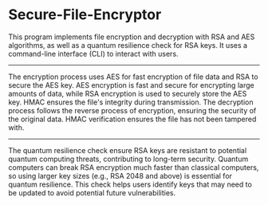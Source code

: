 # Secure-File-Encryptor

This program implements file encryption and decryption with RSA and AES algorithms, as well as a quantum resilience check for RSA keys. 
It uses a command-line interface (CLI) to interact with users. 

-----------------------------------------------------------------------------------------------------------------------------------------------

The encryption process uses AES for fast encryption of file data and RSA to secure the AES key. 
AES encryption is fast and secure for encrypting large amounts of data, while RSA encryption is used to securely store the AES key. HMAC ensures the file's integrity during transmission.
The decryption process follows the reverse process of encryption, ensuring the security of the original data. HMAC verification ensures the file has not been tampered with.

-----------------------------------------------------------------------------------------------------------------------------------------------

The quantum resilience check ensure RSA keys are resistant to potential quantum computing threats, contributing to long-term security.
Quantum computers can break RSA encryption much faster than classical computers, so using larger key sizes (e.g., RSA 2048 and above) is essential for quantum resilience. 
This check helps users identify keys that may need to be updated to avoid potential future vulnerabilities.

